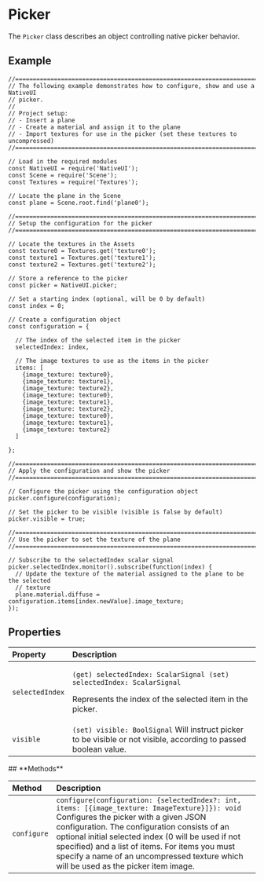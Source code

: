 # Picker

The `Picker` class describes an object controlling native picker behavior.

## **Example**

```text
//==============================================================================
// The following example demonstrates how to configure, show and use a NativeUI
// picker.
//
// Project setup:
// - Insert a plane
// - Create a material and assign it to the plane
// - Import textures for use in the picker (set these textures to uncompressed)
//==============================================================================

// Load in the required modules
const NativeUI = require('NativeUI');
const Scene = require('Scene');
const Textures = require('Textures');

// Locate the plane in the Scene
const plane = Scene.root.find('plane0');

//==============================================================================
// Setup the configuration for the picker
//==============================================================================

// Locate the textures in the Assets
const texture0 = Textures.get('texture0');
const texture1 = Textures.get('texture1');
const texture2 = Textures.get('texture2');

// Store a reference to the picker
const picker = NativeUI.picker;

// Set a starting index (optional, will be 0 by default)
const index = 0;

// Create a configuration object
const configuration = {

  // The index of the selected item in the picker
  selectedIndex: index,

  // The image textures to use as the items in the picker
  items: [
    {image_texture: texture0},
    {image_texture: texture1},
    {image_texture: texture2},
    {image_texture: texture0},
    {image_texture: texture1},
    {image_texture: texture2},
    {image_texture: texture0},
    {image_texture: texture1},
    {image_texture: texture2}
  ]

};

//==============================================================================
// Apply the configuration and show the picker
//==============================================================================

// Configure the picker using the configuration object
picker.configure(configuration);

// Set the picker to be visible (visible is false by default)
picker.visible = true;

//==============================================================================
// Use the picker to set the texture of the plane
//==============================================================================

// Subscribe to the selectedIndex scalar signal
picker.selectedIndex.monitor().subscribe(function(index) {
  // Update the texture of the material assigned to the plane to be the selected
  // texture
  plane.material.diffuse = configuration.items[index.newValue].image_texture;
});
```

## **Properties** <a id="properties"></a>

<table>
  <thead>
    <tr>
      <th style="text-align:left">Property</th>
      <th style="text-align:left">Description</th>
    </tr>
  </thead>
  <tbody>
    <tr>
      <td style="text-align:left"><code>selectedIndex</code>
      </td>
      <td style="text-align:left">
        <p><code>(get) selectedIndex: ScalarSignal (set) selectedIndex: ScalarSignal</code>
        </p>
        <p>Represents the index of the selected item in the picker.</p>
      </td>
    </tr>
    <tr>
      <td style="text-align:left"><code>visible</code>
      </td>
      <td style="text-align:left"><code>(set) visible: BoolSignal</code> Will instruct picker to be visible
        or not visible, according to passed boolean value.</td>
    </tr>
  </tbody>
</table>## **Methods** <a id="methods"></a>

| Method | Description |
| :--- | :--- |
| `configure` | `configure(configuration: {selectedIndex?: int, items: [{image_texture: ImageTexture}]}): void` Configures the picker with a given JSON configuration. The configuration consists of an optional initial selected index \(0 will be used if not specified\) and a list of items. For items you must specify a name of an uncompressed texture which will be used as the picker item image. |

